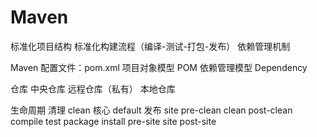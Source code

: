 # Maven

标准化项目结构
标准化构建流程（编译-测试-打包-发布）
依赖管理机制

Maven 配置文件：pom.xml
    项目对象模型 POM
    依赖管理模型 Dependency

仓库
    中央仓库
    远程仓库（私有）
    本地仓库

生命周期
    清理 clean
    核心 default
    发布 site
    pre-clean clean post-clean compile test package install pre-site site post-site
